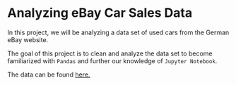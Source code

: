 # Analyzing eBay Car Sales Data

In this project, we will be analyzing a data set of used cars from the German eBay website.

The goal of this project is to clean and analyze the data set to become familiarized with `Pandas` and further our knowledge of `Jupyter Notebook`.

The data can be found [here.](https://www.kaggle.com/orgesleka/used-cars-database/data)

